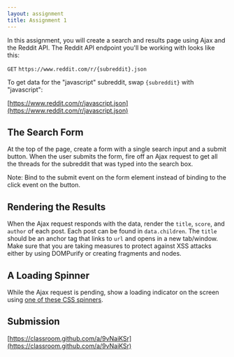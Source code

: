```yaml
---
layout: assignment
title: Assignment 1
---
```


In this assignment, you will create a search and results page using Ajax and the Reddit API. The Reddit API endpoint you'll be working with looks like this:

`GET` `https://www.reddit.com/r/{subreddit}.json`

To get data for the "javascript" subreddit, swap `{subreddit}` with "javascript":

[https://www.reddit.com/r/javascript.json](https://www.reddit.com/r/javascript.json)

## The Search Form

At the top of the page, create a form with a single search input and a submit button. When the user submits the form, fire off an Ajax request to get all the threads for the subreddit that was typed into the search box.

Note: Bind to the submit event on the form element instead of binding to the click event on the button.

## Rendering the Results

When the Ajax request responds with the data, render the `title`, `score`, and `author` of each post. Each post can be found in `data.children`. The `title` should be an anchor tag that links to `url` and opens in a new tab/window. Make sure that you are taking measures to protect against XSS attacks either by using DOMPurify or creating fragments and nodes.

## A Loading Spinner

While the Ajax request is pending, show a loading indicator on the screen using [one of these CSS spinners](https://projects.lukehaas.me/css-loaders/).

## Submission

[https://classroom.github.com/a/9vNaiKSr](https://classroom.github.com/a/9vNaiKSr)
